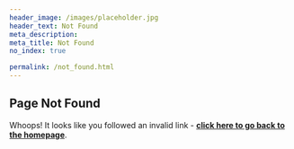```yaml
---
header_image: /images/placeholder.jpg
header_text: Not Found
meta_description:
meta_title: Not Found
no_index: true

permalink: /not_found.html
---
```


## Page Not Found

Whoops! It looks like you followed an invalid link - **[click here to go back to the homepage](/)**.
